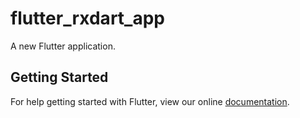 # flutter_rxdart_app

A new Flutter application.

## Getting Started

For help getting started with Flutter, view our online
[documentation](https://flutter.io/).
